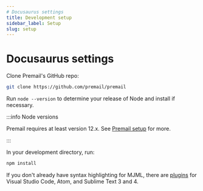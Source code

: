 ```yaml
---
# Docusaurus settings
title: Development setup
sidebar_label: Setup
slug: setup
---
```

# Docusaurus settings

Clone Premail's GitHub repo:

```sh
git clone https://github.com/premail/premail
```

Run `node --version` to determine your release of Node and install if necessary.

:::info Node versions

Premail requires at least version 12.x. See
[Premail setup](/docs/overview/setting-up-premail/) for more.

:::

In your development directory, run:

```bash
npm install
```

If you don't already have syntax highlighting for MJML, there are
[plugins](https://documentation.mjml.io/#applications-and-plugins) for Visual
Studio Code, Atom, and Sublime Text 3 and 4.
